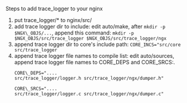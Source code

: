 Steps to add trace\_logger to your nginx
1. put trace\_logger/* to nginx/src/
2. add trace logger dir to include:
    edit auto/make, after `mkdir -p $NGX\_OBJS/...`, append this command:
    `mkdir -p $NGX_OBJS/src/trace_logger $NGX_OBJS/src/trace_logger/ngx`
3. append trace logger dir to core's include path:
    `CORE_INCS="src/core src/trace_logger`
4. append trace logger file names to compile list:
    edit auto/sources, append trace logger file names to CORE\_DEPS and CORE\_SRCS:.
    ```
    CORE\_DEPS="....
    src/trace_logger/logger.h src/trace_logger/ngx/dumper.h"

    CORE\_SRCS="....
    src/trace_logger/logger.c src/trace_logger/ngx/dumper.c"
    ```

